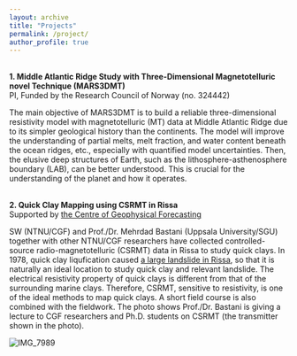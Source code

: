 ```yaml
---
layout: archive
title: "Projects" 
permalink: /project/ 
author_profile: true
---
```


<br> <b>1. Middle Atlantic Ridge Study with Three-Dimensional Magnetotelluric novel Technique (MARS3DMT)</b>
<br> PI, Funded by the Research Council of Norway (no. 324442)

The main objective of MARS3DMT is to build a reliable three-dimensional resistivity model with magnetotelluric (MT) data at Middle Atlantic Ridge due to its simpler geological history than the continents. The model will improve the understanding of partial melts, melt fraction, and water content beneath the ocean ridges, etc., especially with quantified model uncertainties. Then, the elusive deep structures of Earth, such as the lithosphere-asthenosphere boundary (LAB), can be better understood. This is crucial for the understanding of the planet and how it operates.

<br> <b>2. Quick Clay Mapping using CSRMT in Rissa</b>
<br> Supported by [the Centre of Geophysical Forecasting](https://www.ntnu.edu/cgf)

SW (NTNU/CGF) and Prof./Dr. Mehrdad Bastani (Uppsala University/SGU) together with other NTNU/CGF researchers have collected controlled-source radio-magnetotelluric (CSRMT) data in Rissa to study quick clays. In 1978, quick clay liqufication caused [a large landslide in Rissa](https://www.youtube.com/watch?v=3q-qfNlEP4A), so that it is naturally an ideal location to study quick clay and relevant landslide. The electrical resistivity property of quick clays is different from that of the surrounding marine clays. Therefore, CSRMT, sensitive to resistivity, is one of the ideal methods to map quick clays. A short field course is also combined with the fieldwork. The photo shows Prof./Dr. Bastani is giving a lecture to CGF researchers and Ph.D. students on CSRMT (the transmitter shown in the photo).


![IMG_7989](https://user-images.githubusercontent.com/52307394/178349889-295317f2-6c71-4fc1-8e91-ab2dccd2ba72.jpeg)
